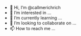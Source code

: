 - 👋 Hi, I’m @callmerichrich
- 👀 I’m interested in ...
- 🌱 I’m currently learning ...
- 💞️ I’m looking to collaborate on ...
- 📫 How to reach me ...

<!---
callmerichrich/callmerichrich is a ✨ special ✨ repository because its `README.md` (this file) appears on your GitHub profile.
You can click the Preview link to take a look at your changes.
--->
